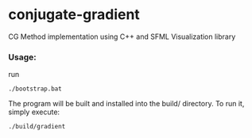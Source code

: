 # conjugate-gradient
CG Method implementation using C++ and SFML Visualization library

### Usage:

run
```
./bootstrap.bat
```
The program will be built and installed into the build/ directory. To run it, simply execute:
```
./build/gradient
```

